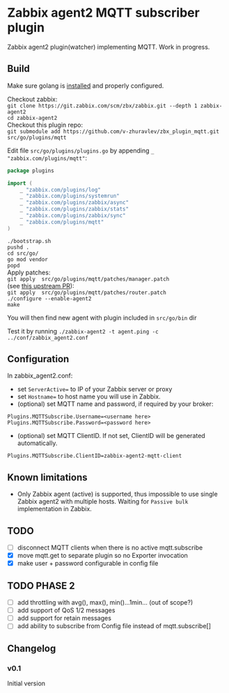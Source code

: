 # Zabbix agent2 MQTT subscriber plugin

Zabbix agent2 plugin(watcher) implementing MQTT. Work in progress.

## Build

Make sure golang is [installed](https://golang.org/doc/install) and properly configured.

Checkout zabbix:  
`git clone https://git.zabbix.com/scm/zbx/zabbix.git --depth 1 zabbix-agent2`  
`cd zabbix-agent2`  
Checkout this plugin repo:  
`git submodule add https://github.com/v-zhuravlev/zbx_plugin_mqtt.git src/go/plugins/mqtt`  

Edit file `src/go/plugins/plugins.go` by appending `_ "zabbix.com/plugins/mqtt"`:

```go
package plugins

import (
	_ "zabbix.com/plugins/log"
	_ "zabbix.com/plugins/systemrun"
	_ "zabbix.com/plugins/zabbix/async"
	_ "zabbix.com/plugins/zabbix/stats"
	_ "zabbix.com/plugins/zabbix/sync"
	_ "zabbix.com/plugins/mqtt"
)
```

`./bootstrap.sh`   
`pushd .`  
`cd src/go/`  
`go mod vendor`  
`popd`  
Apply patches:  
`git apply  src/go/plugins/mqtt/patches/manager.patch`  
(see [this upstream PR](https://github.com/eclipse/paho.mqtt.golang/pull/388)):  
`git apply  src/go/plugins/mqtt/patches/router.patch`  
`./configure --enable-agent2`  
`make`  

You will then find new agent with plugin included in `src/go/bin` dir

Test it by running
`./zabbix-agent2 -t agent.ping -c ../conf/zabbix_agent2.conf`

## Configuration

In zabbix_agent2.conf:

- set `ServerActive=` to IP of your Zabbix server or proxy
- set `Hostname=` to host name you will use in Zabbix.
- (optional) set MQTT name and password, if required by your broker:

```shell
Plugins.MQTTSubscribe.Username=<username here>
Plugins.MQTTSubscribe.Password=<password here>
```

- (optional) set MQTT ClientID. If not set, ClientID will be generated automatically.

```shell
Plugins.MQTTSubscribe.ClientID=zabbix-agent2-mqtt-client
````


## Known limitations

- Only Zabbix agent (active) is supported, thus impossible to use single Zabbix agent2 with multiple hosts. Waiting for `Passive bulk` implementation in Zabbix.

## TODO

- [ ] disconnect MQTT clients when there is no active mqtt.subscribe
- [x] move mqtt.get to separate plugin so no Exporter invocation
- [x] make user + password configurable in config file

## TODO PHASE 2

- [ ] add throttling with avg(), max(), min()...1min... (out of scope?)
- [ ] add support of QoS 1/2 messages
- [ ] add support for retain messages
- [ ] add ability to subscribe from Config file instead of mqtt.subscribe[]

## Changelog

### v0.1

Initial version

